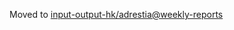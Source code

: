 Moved to [input-output-hk/adrestia@weekly-reports](https://github.com/input-output-hk/adrestia/tree/weekly-reports/2019-03-08)
